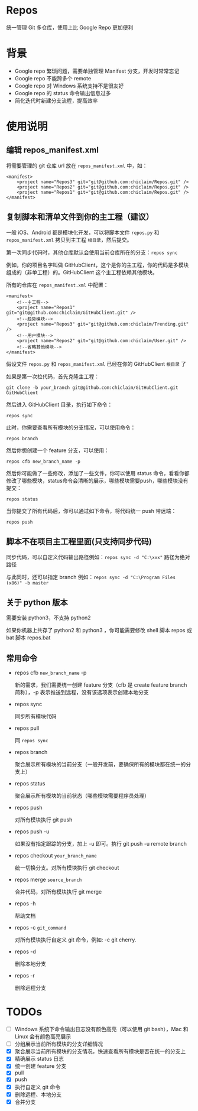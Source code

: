 # Repos
统一管理 Git 多仓库，使用上比 Google Repo 更加便利

# 背景
- Google repo 繁琐问题，需要单独管理 Manifest 分支，开发时常常忘记
- Google repo 不能跨多个 remote
- Google repo 对 Windows 系统支持不是很友好
- Google repo 的 status 命令输出信息过多
- 简化迭代时新建分支流程，提高效率


# 使用说明

## 编辑 repos_manifest.xml

将需要管理的 git 仓库 url 放在 `repos_manifest.xml` 中，如：

```
<manifest>
    <project name="Repos3" git="git@github.com:chiclaim/Repos.git" />
    <project name="Repos2" git="git@github.com:chiclaim/Repos.git" />
    <project name="Repos1" git="git@github.com:chiclaim/Repos.git" />
</manifest>
```

## 复制脚本和清单文件到你的主工程（建议）

一般 iOS、Android 都是模块化开发，可以将脚本文件 `repos.py` 和 `repos_manifest.xml` 拷贝到主工程 `根目录`，然后提交。

第一次同步代码时，其他仓库默认会使用当前仓库所在的分支：`repos sync`

例如，你的项目名字叫做 GitHubClient，这个是你的主工程，你的代码是多模块组成的（非单工程）的。GitHubClient 这个主工程依赖其他模块。

所有的仓库在 `repos_manifest.xml` 中配置：

```
<manifest>
    <!--主工程-->
    <project name="Repos1" git="git@github.com:chiclaim/GitHubClient.git" />
    <!--趋势模块-->
    <project name="Repos3" git="git@github.com:chiclaim/Trending.git" />
    <!--用户模块-->
    <project name="Repos2" git="git@github.com:chiclaim/User.git" />
    <!--省略其他模块-->
</manifest>
```

假设文件 `repos.py` 和 `repos_manifest.xml` 已经在你的 GitHubClient `根目录` 了

如果是第一次拉代码，首先克隆主工程：

```
git clone -b your_branch git@github.com:chiclaim/GitHubClient.git GitHubClient
```

然后进入 GitHubClient 目录，执行如下命令：

```
repos sync
```

此时，你需要查看所有模块的分支情况，可以使用命令：

```
repos branch
```

然后你想创建一个 feature 分支，可以使用：

```
repos cfb new_branch_name -p
```

然后你可能做了一些修改，添加了一些文件，你可以使用 status 命令，看看你都修改了哪些模块，status命令会清晰的展示，哪些模块需要push，哪些模块没有提交：

```
repos status
```

当你提交了所有代码后，你可以通过如下命令，将代码统一 push 带远端：

```
repos push
```

## 脚本不在项目主工程里面(只支持同步代码)

同步代码，可以自定义代码输出路径例如：`repos sync -d "C:\xxx"` 路径为绝对路径

与此同时，还可以指定 branch 例如：`repos sync -d "C:\Program Files (x86)" -b master`

## 关于 python 版本

需要安装 python3，不支持 python2

如果你机器上共存了 python2 和 python3 ，你可能需要修改 shell 脚本 repos 或 bat 脚本 repos.bat

## 常用命令

- repos cfb `new_branch_name` -p

    新的需求，我们需要统一创建 feature 分支（cfb 是 create feature branch 简称），-p 表示推送到远程，没有该选项表示创建本地分支

- repos sync

    同步所有模块代码

- repos pull

    同 `repos sync`

- repos branch

    聚合展示所有模块的当前分支（一般开发前，要确保所有的模块都在统一的分支上）

- repos status

    聚合展示所有模块的当前状态（哪些模块需要程序员处理）

- repos push

    对所有模块执行 git push

- repos push -u

    如果没有指定跟踪的分支，加上 -u 即可。执行 git push -u remote branch

- repos checkout `your_branch_name`

    统一切换分支。对所有模块执行 git checkout

- repos merge `source_branch`

    合并代码，对所有模块执行 git merge

- repos -h

    帮助文档

- repos -c `git_command`

    对所有模块执行自定义 git 命令，例如: -c git cherry.

- repos -d

    删除本地分支

- repos -r

    删除远程分支


# TODOs

- [ ] Windows 系统下命令输出日志没有颜色高亮（可以使用 git bash），Mac 和 Linux 会有颜色高亮展示
- [ ] 分组展示当前所有模块的分支详细情况
- [x] 聚合展示当前所有模块的分支情况，快速查看所有模块是否在统一的分支上
- [x] 精确展示 status 日志
- [x] 统一创建 feature 分支
- [x] pull
- [x] push
- [x] 执行自定义 git 命令
- [x] 删除远程、本地分支
- [x] 合并分支
